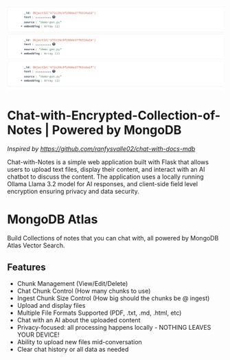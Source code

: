 ![](cryptorag.png)

# Chat-with-Encrypted-Collection-of-Notes | Powered by MongoDB

_Inspired by https://github.com/ranfysvalle02/chat-with-docs-mdb_


Chat-with-Notes is a simple web application built with Flask that allows users to upload text files, display their content, and interact with an AI chatbot to discuss the content. The application uses a locally running Ollama Llama 3.2 model for AI responses, and client-side field level encryption ensuring privacy and data security. 

# MongoDB Atlas

Build Collections of notes that you can chat with, all powered by MongoDB Atlas Vector Search.

## Features

- Chunk Management (View/Edit/Delete)
- Chat Chunk Control (How many chunks to use)
- Ingest Chunk Size Control (How big should the chunks be @ ingest)
- Upload and display files
- Multiple File Formats Supported (PDF, .txt, .md, .html, etc)
- Chat with an AI about the uploaded content
- Privacy-focused: all processing happens locally - NOTHING LEAVES YOUR DEVICE!
- Ability to upload new files mid-conversation
- Clear chat history or all data as needed


